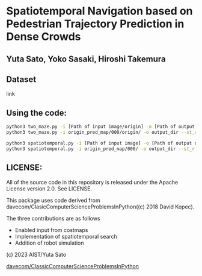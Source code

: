 # Spatiotemporal Navigation based on Pedestrian Trajectory Prediction in Dense Crowds

## Yuta Sato, Yoko Sasaki, Hiroshi Takemura

## **Dataset**
link

## **Using the code:**

```bash
python3 two_maze.py -i [Path of input image/origin] -o [Path of output directory for simulation images] --st_r [y of a start] --st_c [x of a start] --go_r [y of a goal] --go_c [x of a goal]
python3 two_maze.py -i origin_pred_map/000/origin/ -o output_dir --st_r 270 --st_c 160 --go_r 130 --go_c 240
```

```bash
python3 spatiotemporal.py -i [Path of input image] -o [Path of output directory for simulation images] --st_r [y of a start] --st_c [x of a start] --go_r [y of a goal] --go_c [x of a goal]
python3 spatiotemporal.py -i origin_pred_map/000/ -o output_dir --st_r 270 --st_c 160 --go_r 130 --go_c 240
```

## **LICENSE:**
All of the source code in this repository is released under the Apache License version 2.0. See LICENSE.

This package uses code derived from davecom/ClasicComputerScienceProblemsInPython((c) 2018 David Kopec).

The three contributions are as follows
- Enabled input from costmaps
- Implementation of spatiotemporal search
- Addition of robot simulation

(c) 2023 AIST/Yuta Sato


[davecom/ClassicComputerScienceProblemsInPython](https://github.com/davecom/ClassicComputerScienceProblemsInPython)

